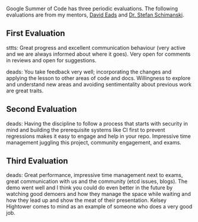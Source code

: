 Google Summer of Code has three periodic evaluations. The following evaluations are from my mentors, [David Eads](https://github.com/deads2k) and [Dr. Stefan Schimanski](https://github.com/sttts).

## First Evaluation

sttts: Great progress and excellent communication behaviour (very active and we are always informed about where it goes). Very open for comments in reviews and open for suggestions.

deads: You take feedback very well; incorporating the changes and applying the lesson to other areas of code and docs. Willingness to explore and understand new areas and avoiding sentimentality about previous work are great traits.

## Second Evaluation

deads: Having the discipline to follow a process that starts with security in mind and building the prerequisite systems like CI first to prevent regressions makes it easy to engage and help in your repo. Impressive time management juggling this project, community engagement, and exams.

## Third Evaluation

deads: Great performance, impressive time management next to exams, great communication with us and the community (etcd issues, blogs). The demo went well and I think you could do even better in the future by watching good demoers and how they manage the space while waiting and how they lead up and show the meat of their presentation. Kelsey Hightower comes to mind as an example of someone who does a very good job.
